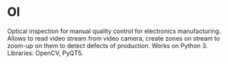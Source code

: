 # OI
Optical inspection for manual quality control for electronics manufacturing.  Allows to read video stream from video camera, create zones on stream to zoom-up on them to detect defects of production. 
Works on Python 3.  
Libraries: OpenCV, PyQT5.
